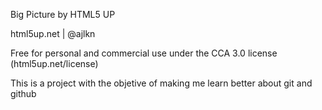 Big Picture by HTML5 UP

html5up.net | @ajlkn

Free for personal and commercial use under the CCA 3.0 license (html5up.net/license)

This is a project with the objetive of making me learn better about git and github
